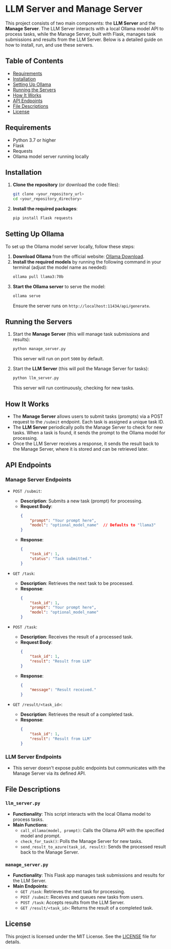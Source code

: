 
# LLM Server and Manage Server

This project consists of two main components: the **LLM Server** and the **Manage Server**. The LLM Server interacts with a local Ollama model API to process tasks, while the Manage Server, built with Flask, manages task submissions and results from the LLM Server. Below is a detailed guide on how to install, run, and use these servers.

## Table of Contents

- [Requirements](#requirements)
- [Installation](#installation)
- [Setting Up Ollama](#setting-up-ollama)
- [Running the Servers](#running-the-servers)
- [How It Works](#how-it-works)
- [API Endpoints](#api-endpoints)
- [File Descriptions](#file-descriptions)
- [License](#license)

## Requirements

- Python 3.7 or higher
- Flask
- Requests
- Ollama model server running locally

## Installation

1. **Clone the repository** (or download the code files):
   ```bash
   git clone <your_repository_url>
   cd <your_repository_directory>
   ```

2. **Install the required packages**:
   ```bash
   pip install Flask requests
   ```

## Setting Up Ollama

To set up the Ollama model server locally, follow these steps:

1. **Download Ollama** from the official website: [Ollama Download](https://ollama.com/download).
2. **Install the required models** by running the following command in your terminal (adjust the model name as needed):
   ```bash
   ollama pull llama3:70b
   ```
3. **Start the Ollama server** to serve the model:
   ```bash
   ollama serve
   ```
   Ensure the server runs on `http://localhost:11434/api/generate`.

## Running the Servers

1. Start the **Manage Server** (this will manage task submissions and results):
   ```bash
   python manage_server.py
   ```
   This server will run on port `5000` by default.

2. Start the **LLM Server** (this will poll the Manage Server for tasks):
   ```bash
   python llm_server.py
   ```
   This server will run continuously, checking for new tasks.

## How It Works

- The **Manage Server** allows users to submit tasks (prompts) via a POST request to the `/submit` endpoint. Each task is assigned a unique task ID.
- The **LLM Server** periodically polls the Manage Server to check for new tasks. When a task is found, it sends the prompt to the Ollama model for processing.
- Once the LLM Server receives a response, it sends the result back to the Manage Server, where it is stored and can be retrieved later.

## API Endpoints

### Manage Server Endpoints

- `POST /submit`:
  - **Description**: Submits a new task (prompt) for processing.
  - **Request Body**:
    ```json
    {
        "prompt": "Your prompt here",
        "model": "optional_model_name"  // Defaults to "llama3"
    }
    ```
  - **Response**:
    ```json
    {
        "task_id": 1,
        "status": "Task submitted."
    }
    ```

- `GET /task`:
  - **Description**: Retrieves the next task to be processed.
  - **Response**:
    ```json
    {
        "task_id": 1,
        "prompt": "Your prompt here",
        "model": "optional_model_name"
    }
    ```

- `POST /task`:
  - **Description**: Receives the result of a processed task.
  - **Request Body**:
    ```json
    {
        "task_id": 1,
        "result": "Result from LLM"
    }
    ```
  - **Response**:
    ```json
    {
        "message": "Result received."
    }
    ```

- `GET /result/<task_id>`:
  - **Description**: Retrieves the result of a completed task.
  - **Response**:
    ```json
    {
        "task_id": 1,
        "result": "Result from LLM"
    }
    ```

### LLM Server Endpoints

- This server doesn't expose public endpoints but communicates with the Manage Server via its defined API.

## File Descriptions

### `llm_server.py`

- **Functionality**: This script interacts with the local Ollama model to process tasks.
- **Main Functions**:
  - `call_ollama(model, prompt)`: Calls the Ollama API with the specified model and prompt.
  - `check_for_task()`: Polls the Manage Server for new tasks.
  - `send_result_to_azure(task_id, result)`: Sends the processed result back to the Manage Server.

### `manage_server.py`

- **Functionality**: This Flask app manages task submissions and results for the LLM Server.
- **Main Endpoints**:
  - `GET /task`: Retrieves the next task for processing.
  - `POST /submit`: Receives and queues new tasks from users.
  - `POST /task`: Accepts results from the LLM Server.
  - `GET /result/<task_id>`: Returns the result of a completed task.

## License

This project is licensed under the MIT License. See the [LICENSE](LICENSE) file for details.
